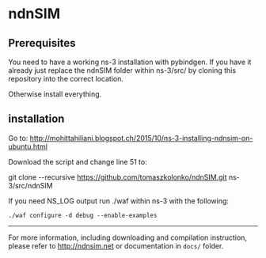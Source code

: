 ndnSIM
======

## Prerequisites

You need to have a working ns-3 installation with pybindgen. If you have it already just replace the ndnSIM folder within ns-3/src/ by cloning this repository into the correct location.

Otherwise install everything.

## installation

Go to: http://mohittahiliani.blogspot.ch/2015/10/ns-3-installing-ndnsim-on-ubuntu.html

Download the script and change line 51 to:

git clone --recursive https://github.com/tomaszkolonko/ndnSIM.git ns-3/src/ndnSIM

If you need NS_LOG output run ./waf within ns-3 with the following:

`./waf configure -d debug --enable-examples`

---------------------------------------------

For more information, including downloading and compilation instruction, please refer to
http://ndnsim.net or documentation in `docs/` folder.
